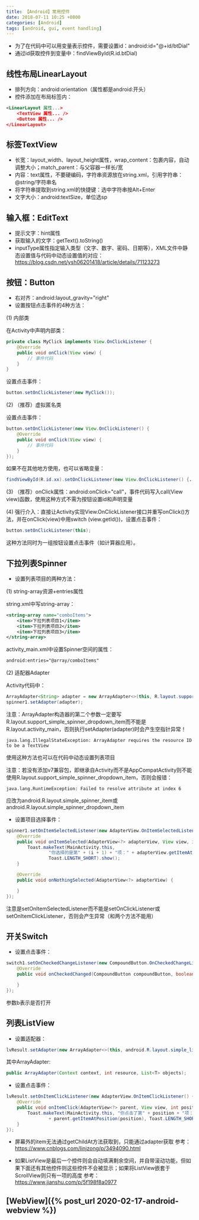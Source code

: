 ```yaml
---
title: 【Android】常用控件
date: 2018-07-11 10:25 +0800
categories: [Android]
tags: [android, gui, event handling]
---
```

* 为了在代码中可以用变量表示控件，需要设置id：android:id="@+id/btDial"
* 通过id获取控件到变量中：findViewById(R.id.btDial)

## 线性布局LinearLayout
* 排列方向：android:orientation（属性都是android:开头）
* 控件添加在布局标签内：

```xml
<LinearLayout 属性...>
    <TextView 属性... />
    <Button 属性... />
</LinearLayout>
```

## 标签TextView
* 长宽：layout_width、layout_height属性，wrap_content：包裹内容，自动调整大小；match_parent：与父容器一样长/宽
* 内容：text属性，不要硬编码，字符串资源放在string.xml，引用字符串：@string/字符串名
* 将字符串提取到string.xml的快捷键：选中字符串按Alt+Enter
* 文字大小：android:textSize，单位选sp

## 输入框：EditText
* 提示文字：hint属性
* 获取输入的文字：getText().toString()
* inputType属性指定输入类型（文字、数字、密码、日期等），XML文件中静态设置值与代码中动态设置值的对应：<https://blog.csdn.net/ysh06201418/article/details/71123273>

## 按钮：Button
* 右对齐：android:layout_gravity="right"
* 设置按钮点击事件的4种方法：

(1) 内部类

在Activity中声明内部类：

```java
private class MyClick implements View.OnClickListener {
    @Override
    public void onClick(View view) {
        // 事件代码
    }
}
```

设置点击事件：

```java
button.setOnClickListener(new MyClick());
```

(2) （推荐）虚拟匿名类

设置点击事件：

```java
button.setOnClickListener(new View.OnClickListener() {
    @Override
    public void onClick(View view) {
        // 事件代码
    }
});
```

如果不在其他地方使用，也可以省略变量：

```java
findViewById(R.id.xx).setOnClickListener(new View.OnClickListener() {...});
```

(3) （推荐）onClick属性：android:onClick="call"，事件代码写入call(View view)函数，使用这种方式不需为按钮设置id和声明变量

(4) 强行介入：直接让Activity实现View.OnClickListener接口并重写onClick()方法，并在onClick(view)中用switch (view.getId())，设置点击事件：

```java
button.setOnClickListener(this);
```

这种方法同时为一组按钮设置点击事件（如计算器应用）。

## 下拉列表Spinner
* 设置列表项目的两种方法：

(1) string-array资源+entries属性

string.xml中写string-array：

```xml
<string-array name="comboItems">
    <item>下拉列表项目1</item>
    <item>下拉列表项目2</item>
    <item>下拉列表项目3</item>
</string-array>
```

activity_main.xml中设置Spinner空间的属性：

```xml
android:entries="@array/comboItems"
```

(2) 适配器Adapter

Activity代码中：

```java
ArrayAdapter<String> adapter = new ArrayAdapter<>(this, R.layout.support_simple_spinner_dropdown_item, newComboItems);
spinner1.setAdapter(adapter);
```

注意：ArrayAdapter构造器的第二个参数一定要写R.layout.support_simple_spinner_dropdown_item而不能是R.layout.activity_main，否则执行setAdapter(adapter)时会产生空指针异常！

```
java.lang.IllegalStateException: ArrayAdapter requires the resource ID to be a TextView
```

使用这种方法也可以在代码中动态设置列表项目

注意：若没有添加v7兼容包，即继承自Activity而不是AppCompatActivity则不能使用R.layout.support_simple_spinner_dropdown_item，否则会报错：

```
java.lang.RuntimeException: Failed to resolve attribute at index 6
```

应改为android.R.layout.simple_spinner_item或android.R.layout.simple_spinner_dropdown_item

* 设置项目选择事件：

```java
spinner1.setOnItemSelectedListener(new AdapterView.OnItemSelectedListener() {
    @Override
    public void onItemSelected(AdapterView<?> adapterView, View view, int i, long l) {
        Toast.makeText(MainActivity.this,
                "你选择的是第" + (i + 1) + "项：" + adapterView.getItemAtPosition(i),
                Toast.LENGTH_SHORT).show();
    }

    @Override
    public void onNothingSelected(AdapterView<?> adapterView) {

    }
});
```

注意是setOnItemSelectedListener而不能是setOnClickListener或setOnItemClickListener，否则会产生异常（和两个方法不能用）

## 开关Switch
* 设置点击事件：

```java
switch1.setOnCheckedChangeListener(new CompoundButton.OnCheckedChangeListener() {
    @Override
    public void onCheckedChanged(CompoundButton compoundButton, boolean b) {

    }
});
```

参数b表示是否打开

## 列表ListView
* 设置适配器：

```java
lvResult.setAdapter(new ArrayAdapter<>(this, android.R.layout.simple_list_item_1, persons));
```

其中ArrayAdapter:

```java
public ArrayAdapter(Context context, int resource, List<T> objects);
```

* 设置点击事件：

```java
lvResult.setOnItemClickListener(new AdapterView.OnItemClickListener() {
    @Override
    public void onItemClick(AdapterView<?> parent, View view, int position, long id) {
        Toast.makeText(MainActivity.this, "你点击了第" + position + "项：\n"
                + parent.getItemAtPosition(position), Toast.LENGTH_SHORT).show();
    }
});
```

* 屏幕外的item无法通过getChildAt方法获取到，只能通过adapter获取 参考：<https://www.cnblogs.com/linjzong/p/3494090.html>

* 如果ListView是最后一个控件则会自动填满剩余空间，并自带滚动功能，但如果下面还有其他控件则这些控件不会被显示；如果将ListView嵌套于ScrollView则只有一项的高度
参考：<https://www.jianshu.com/p/5f198f8a0977>

## [WebView]({% post_url 2020-02-17-android-webview %})
